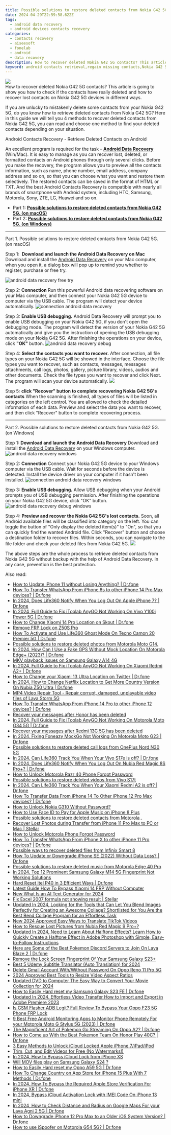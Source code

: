 ```yaml
---
title: Possible solutions to restore deleted contacts from Nokia G42 5G.
date: 2024-04-29T22:59:58.622Z
tags: 
  - android data recovery
  - android devices contacts recovery
categories: 
  - contacts recovery
  - aiseesoft
  - fonelab
  - android
  - data recovery
description: How to recover deleted Nokia G42 5G contacts? This article is going to show you how to check if the contacts have really deleted and how to recover lost contacts on Nokia G42 5G devices in different ways.
keyword: android contacts retrieval,regain missing contacts,Nokia G42 5G contacts recovery,restore deleted phone number on Nokia G42 5G,undelete contacts from Nokia G42 5G,save erased contacts from Nokia G42 5G,Nokia G42 5G delete contacts recover,recover contacts from Nokia G42 5G,how to get the contacts back on Nokia G42 5G,deletes contacts of Nokia G42 5G,how to recover deleted contacts in Nokia G42 5G,how can i find my deleted contacts Nokia G42 5G
---
```


<img src="https://img0mobiles.techidaily.com/images/best-assets/devices/nokia/nokia-g42-5g/1.jpg" class="atpl-imgstyle"  />

<div class="atpl-content atpl-for-fonelab-android recover-contacts">

<div class="atpl-post-description-part-1">
How to recover deleted Nokia G42 5G contacts? This article is going to show you how to check if the contacts have really deleted and how to recover lost contacts on Nokia G42 5G devices in different ways.
</div>




<div class="atpl-post-description-part-2">
<div class="tpl-content-sub-paragraph-content">
  <p>
    If you are unlucky to mistakenly delete some contacts from your Nokia G42 5G, do you know how to retrieve deleted contacts from Nokia G42 5G? Here in this guide we will tell you 4 methods to recover deleted contacts from Nokia G42 5G, you can read and choose one method to find your deleted contacts depending on your situation.
  </p>
</div>
</div>

<div class="atpl-post-description-part-3">
<div class="tpl-content-sub-paragraph-title">
  Android Contacts Recovery - Retrieve Deleted Contacts on Android
</div>
<div class="tpl-content-sub-paragraph-content">
  <p>
    An excellent program is required for the task - <a href="https://tools.techidaily.com/aiseesoft-android-data-recovery/" ><strong>Android Data Recovery</strong></a> (Win/Mac). It is easy to manage as you can recover lost, deleted, or formatted contacts on Android phones through only several clicks. Before you make the recovery, the program allows you to preview all the contacts information, such as name, phone number, email address, company address and so on, so that you can choose what you want and restore them selectively. The restored contacts can be saved in the format of HTML or TXT. And the best Android Contacts Recovery is compatible with nearly all brands of smartphone with Android system, including HTC, Samsung, Motorola, Sony, ZTE, LG, Huawei and so on.
  </p>
</div>

</div>


<ul>
  <li>Part 1: <strong><a href="#p1"> Possible solutions to restore deleted contacts from Nokia G42 5G.  (on macOS)</a></strong></li>
  <li>Part 2: <strong><a href="#p2"> Possible solutions to restore deleted contacts from Nokia G42 5G.  (on Windows)</a></strong></li>
</ul>




<!-- Part 1 -->
<a id="p1" name="p1" ></a><hr>

<div>
  <span class="atpl-step-part-style">Part 1. Possible solutions to restore deleted contacts from Nokia G42 5G. (on macOS)</span>
</div>  

<span class="atpl-stepstyle-a"><span>Step 1: </span></span> <strong>Download and launch the Android Data Recovery on Mac</strong>
Download and install the <a href="https://tools.techidaily.com/aiseesoft-android-data-recovery/" >Android Data Recovery</a> on your Mac computer, when you open it, a dialog box will pop up to remind you whether to register, purchase or free try.

<img src="https://tools.techidaily.com/images/apps/aiseesoft/android-data-recovery/mac-free-try.png" class="atpl-imgstyle" alt="android data recovery free try" />

<span class="atpl-stepstyle-a"><span>Step 2: </span></span> <strong>Connection</strong>
Run this powerful Android data recovering software on your Mac computer, and then connect your Nokia G42 5G device to computer via the USB cable. The program will detect your device automatically.
<img src="https://tools.techidaily.com/images/apps/aiseesoft/android-data-recovery/mac-connection-interface.jpg" class="atpl-imgstyle" alt="connection android data recovery" />

<span class="atpl-stepstyle-a"><span>Step 3: </span></span> <strong>Enable USB debugging.</strong>
Android Data Recovery will prompt you to enable USB debugging on your Nokia G42 5G, if you don't open the debugging mode. The program will detect the version of your Nokia G42 5G automatically and give you the instruction of opening the USB debugging mode on your Nokia G42 5G. After finishing the operations on your device, click <strong>"OK"</strong> button.
<img src="https://tools.techidaily.com/images/apps/aiseesoft/android-data-recovery/mac-android-usb-debug.jpg"  class="atpl-imgstyle" alt="android data recovery debug" />

<span class="atpl-stepstyle-a"><span>Step 4: </span></span> <strong>Select the contacts you want to recover.</strong>
After connection, all file types on your Nokia G42 5G will be showed in the interface. Choose the file types you want to recover, such as contacts, messages, messages attachments, call logs, photos, gallery, picture library, videos, audios and other documents. Check the file types you want to recover and click Next. The program will scan your device automatically.
<img src="https://tools.techidaily.com/images/apps/aiseesoft/android-data-recovery/mac-choose-type-contacts.jpg" class="atpl-imgstyle"  />

<span class="atpl-stepstyle-a"><span>Step 5: </span></span> <strong>click "Recover" button to  complete recovering Nokia G42 5G's contacts</strong>
When the scanning is finished, all types of files will be listed in categories on the left control. You are allowed to check the detailed information of each data. Preview and select the data you want to recover, and then click "Recover" button to complete recovering process.


<a id="p2" name="p2"></a><hr>

<!-- Part 2 -->
<div>
  <span class="atpl-step-part-style">Part 2. Possible solutions to restore deleted contacts from Nokia G42 5G. (on Windows)</span>
</div>

<span class="atpl-stepstyle-a"><span>Step 1: </span></span> <strong>Download and launch the Android Data Recovery</strong>
Download and install the <a href="https://tools.techidaily.com/aiseesoft-android-data-recovery/" >Android Data Recovery</a> on your Windows computer.
<img src="https://tools.techidaily.com/images/apps/aiseesoft/android-data-recovery/win-start-interface.png"  class="atpl-imgstyle" alt="android data recovery windows" />

<span class="atpl-stepstyle-a"><span>Step 2: </span></span> <strong>Connection</strong>
Connect your Nokia G42 5G device to your Windows computer via the USB cable. Wait for seconds before the device is detected. Install the device driver on your computer if it hasn't been installed.
<img src="https://tools.techidaily.com/images/apps/aiseesoft/android-data-recovery/win-connection-interface.png" class="atpl-imgstyle" alt="connection android data recovery windows" />

<span class="atpl-stepstyle-a"><span>Step 3: </span></span> <strong>Enable USB debugging.</strong>
Allow USB debugging when your Android prompts you of USB debugging permission. After finishing the operations on your Nokia G42 5G device, click "OK" button.
<img src="https://tools.techidaily.com/images/apps/aiseesoft/android-data-recovery/win-android-usb-debug.png" class="atpl-imgstyle" alt="android data recovery debug windows" />

<span class="atpl-stepstyle-a"><span>Step 4: </span></span> <strong>Preview and recover the Nokia G42 5G's lost contacts.</strong>
Soon, all Android available files will be classified into category on the left. You can toggle the button of "Only display the deleted item(s)" to "On", so that you can quickly find the wanted Android file. Click "Recover" button and choose a destination folder to recover files. Within seconds, you can navigate to the file folder and check your deleted files from Nokia G42 5G.
<img src="https://tools.techidaily.com/images/apps/aiseesoft/android-data-recovery/win-recover-contacts.jpg" class="atpl-imgstyle"  />

<div class="atpl-post-description-part-4">
<div class="tpl-content-sub-paragraph-normal">
    <p>
        The above steps are the whole process to retrieve deleted contacts from Nokia G42 5G without backup with the help of Android Data Recovery. In any case, prevention is the best protection.
    </p>
</div>
</div>

<ins class="adsbygoogle"
     style="display:block"
     data-ad-client="ca-pub-7571918770474297"
     data-ad-slot="8358498916"
     data-ad-format="auto"
     data-full-width-responsive="true"></ins>



</div>
<ins class="adsbygoogle"
    style="display:block"
    data-ad-format="autorelaxed"
    data-ad-client="ca-pub-7571918770474297"
    data-ad-slot="1223367746"></ins>

<span class="atpl-alsoreadstyle">Also read:</span>
<div><ul>
<li><a href="https://review-topics.techidaily.com/how-to-update-iphone-11-without-losing-anything-drfone-by-drfone-ios-system-repair-ios-system-repair/"><u>How to Update iPhone 11 without Losing Anything? | Dr.fone</u></a></li>
<li><a href="https://review-topics.techidaily.com/how-to-transfer-whatsapp-from-iphone-6s-to-other-iphone-14-pro-max-devices-drfone-by-drfone-transfer-whatsapp-from-ios-transfer-whatsapp-from-ios/"><u>How To Transfer WhatsApp From iPhone 6s to other iPhone 14 Pro Max devices? | Dr.fone</u></a></li>
<li><a href="https://review-topics.techidaily.com/in-2024-does-life360-notify-when-you-log-out-on-apple-iphone-7-drfone-by-drfone-virtual-ios/"><u>In 2024, Does Life360 Notify When You Log Out On Apple iPhone 7? | Dr.fone</u></a></li>
<li><a href="https://review-topics.techidaily.com/in-2024-full-guide-to-fix-itoolab-anygo-not-working-on-vivo-y100i-power-5g-drfone-by-drfone-virtual-android/"><u>In 2024, Full Guide to Fix iToolab AnyGO Not Working On Vivo Y100i Power 5G | Dr.fone</u></a></li>
<li><a href="https://review-topics.techidaily.com/how-to-change-xiaomi-14-pro-location-on-skout-drfone-by-drfone-virtual-android/"><u>How to Change Xiaomi 14 Pro Location on Skout | Dr.fone</u></a></li>
<li><a href="https://review-topics.techidaily.com/remove-frp-lock-on-z50s-pro-by-drfone-android-unlock-remove-google-frp/"><u>Remove FRP Lock on Z50S Pro</u></a></li>
<li><a href="https://review-topics.techidaily.com/how-to-activate-and-use-life360-ghost-mode-on-tecno-camon-20-premier-5g-drfone-by-drfone-virtual-android/"><u>How To Activate and Use Life360 Ghost Mode On Tecno Camon 20 Premier 5G | Dr.fone</u></a></li>
<li><a href="https://review-topics.techidaily.com/possible-solutions-to-restore-deleted-photos-from-motorola-moto-g14-by-fonelab-android-recover-photos/"><u>Possible solutions to restore deleted photos from Motorola Moto G14.</u></a></li>
<li><a href="https://review-topics.techidaily.com/in-2024-how-can-i-use-a-fake-gps-without-mock-location-on-motorola-edgeplus-2023-drfone-by-drfone-virtual-android/"><u>In 2024, How Can I Use a Fake GPS Without Mock Location On Motorola Edge+ (2023)? | Dr.fone</u></a></li>
<li><a href="https://review-topics.techidaily.com/mkv-playback-issues-on-samsung-galaxy-a14-4g-by-aiseesoft-video-converter-play-mkv-on-android/"><u>MKV playback issues on Samsung Galaxy A14 4G</u></a></li>
<li><a href="https://review-topics.techidaily.com/in-2024-full-guide-to-fix-itoolab-anygo-not-working-on-xiaomi-redmi-a2plus-drfone-by-drfone-virtual-android/"><u>In 2024, Full Guide to Fix iToolab AnyGO Not Working On Xiaomi Redmi A2+ | Dr.fone</u></a></li>
<li><a href="https://review-topics.techidaily.com/how-to-change-your-xiaomi-13-ultra-location-on-twitter-drfone-by-drfone-virtual-android/"><u>How to Change your Xiaomi 13 Ultra Location on Twitter | Dr.fone</u></a></li>
<li><a href="https://review-topics.techidaily.com/in-2024-how-to-change-netflix-location-to-get-more-country-version-on-nubia-z50-ultra-drfone-by-drfone-virtual-android/"><u>In 2024, How to Change Netflix Location to Get More Country Version On Nubia Z50 Ultra | Dr.fone</u></a></li>
<li><a href="https://review-topics.techidaily.com/mp4-video-repair-tool-repair-corrupt-damaged-unplayable-video-files-of-lava-storm-5g-by-stellar-video-repair-mobile-video-repair/"><u>MP4 Video Repair Tool - Repair corrupt, damaged, unplayable video files of Lava Storm 5G</u></a></li>
<li><a href="https://review-topics.techidaily.com/how-to-transfer-whatsapp-from-iphone-14-pro-to-other-iphone-12-devices-drfone-by-drfone-transfer-whatsapp-from-ios-transfer-whatsapp-from-ios/"><u>How To Transfer WhatsApp From iPhone 14 Pro to other iPhone 12 devices? | Dr.fone</u></a></li>
<li><a href="https://review-topics.techidaily.com/recover-your-messages-after-honor-has-been-deleted-by-fonelab-android-recover-messages/"><u>Recover your messages after Honor has been deleted</u></a></li>
<li><a href="https://review-topics.techidaily.com/in-2024-full-guide-to-fix-itoolab-anygo-not-working-on-motorola-moto-g34-5g-drfone-by-drfone-virtual-android/"><u>In 2024, Full Guide to Fix iToolab AnyGO Not Working On Motorola Moto G34 5G | Dr.fone</u></a></li>
<li><a href="https://review-topics.techidaily.com/recover-your-messages-after-redmi-13c-5g-has-been-deleted-by-fonelab-android-recover-messages/"><u>Recover your messages after Redmi 13C 5G has been deleted</u></a></li>
<li><a href="https://review-topics.techidaily.com/in-2024-fixing-foneazy-mockgo-not-working-on-motorola-moto-g23-drfone-by-drfone-virtual-android/"><u>In 2024, Fixing Foneazy MockGo Not Working On Motorola Moto G23 | Dr.fone</u></a></li>
<li><a href="https://review-topics.techidaily.com/possible-solutions-to-restore-deleted-call-logs-from-oneplus-nord-n30-5g-by-fonelab-android-recover-call-logs/"><u>Possible solutions to restore deleted call logs from OnePlus Nord N30 5G</u></a></li>
<li><a href="https://review-topics.techidaily.com/in-2024-can-life360-track-you-when-your-vivo-s17e-is-off-drfone-by-drfone-virtual-android/"><u>In 2024, Can Life360 Track You When Your Vivo S17e is off? | Dr.fone</u></a></li>
<li><a href="https://review-topics.techidaily.com/in-2024-does-life360-notify-when-you-log-out-on-nubia-red-magic-8s-proplus-drfone-by-drfone-virtual-android/"><u>In 2024, Does Life360 Notify When You Log Out On Nubia Red Magic 8S Pro+? | Dr.fone</u></a></li>
<li><a href="https://review-topics.techidaily.com/how-to-unlock-motorola-razr-40-phone-forgot-password-by-drfone-android-unlock-android-unlock/"><u>How to Unlock Motorola Razr 40 Phone Forgot Password</u></a></li>
<li><a href="https://review-topics.techidaily.com/possible-solutions-to-restore-deleted-videos-from-vivo-s17t-by-fonelab-android-recover-video/"><u>Possible solutions to restore deleted videos from Vivo S17t</u></a></li>
<li><a href="https://review-topics.techidaily.com/in-2024-can-life360-track-you-when-your-xiaomi-redmi-a2-is-off-drfone-by-drfone-virtual-android/"><u>In 2024, Can Life360 Track You When Your Xiaomi Redmi A2 is off? | Dr.fone</u></a></li>
<li><a href="https://review-topics.techidaily.com/how-to-transfer-data-from-iphone-14-to-other-iphone-12-pro-max-devices-drfone-by-drfone-transfer-data-from-ios-transfer-data-from-ios/"><u>How To Transfer Data From iPhone 14 To Other iPhone 12 Pro Max devices? | Dr.fone</u></a></li>
<li><a href="https://review-topics.techidaily.com/how-to-unlock-nokia-g310-without-password-by-drfone-android-unlock-android-unlock/"><u>How to Unlock Nokia G310 Without Password?</u></a></li>
<li><a href="https://review-topics.techidaily.com/how-to-use-face-id-to-pay-for-apple-music-on-iphone-8-plus-by-drfone-ios-unlock-ios-unlock/"><u>How to Use Face ID to Pay for Apple Music on iPhone 8 Plus</u></a></li>
<li><a href="https://review-topics.techidaily.com/possible-solutions-to-restore-deleted-contacts-from-motorola-by-fonelab-android-recover-contacts/"><u>Possible solutions to restore deleted contacts from Motorola .</u></a></li>
<li><a href="https://review-topics.techidaily.com/recover-lost-photos-during-transfer-from-iphone-11-pro-max-to-pc-or-mac-stellar-by-stellar-data-recovery-ios-iphone-data-recovery/"><u>Recover Lost Photos during Transfer from iPhone 11 Pro Max to PC or Mac | Stellar</u></a></li>
<li><a href="https://review-topics.techidaily.com/how-to-unlock-motorola-phone-forgot-password-by-drfone-android-unlock-android-unlock/"><u>How to Unlock Motorola Phone Forgot Password</u></a></li>
<li><a href="https://review-topics.techidaily.com/how-to-transfer-whatsapp-from-iphone-x-to-other-iphone-11-pro-devices-drfone-by-drfone-transfer-whatsapp-from-ios-transfer-whatsapp-from-ios/"><u>How To Transfer WhatsApp From iPhone X to other iPhone 11 Pro devices? | Dr.fone</u></a></li>
<li><a href="https://review-topics.techidaily.com/possible-ways-to-recover-deleted-files-from-infinix-smart-8-by-fonelab-android-recover-data/"><u>Possible ways to recover deleted files from Infinix Smart 8</u></a></li>
<li><a href="https://review-topics.techidaily.com/how-to-update-or-downgrade-iphone-se-2022-without-data-loss-drfone-by-drfone-ios-system-repair-ios-system-repair/"><u>How To Update or Downgrade iPhone SE (2022) Without Data Loss? | Dr.fone</u></a></li>
<li><a href="https://review-topics.techidaily.com/possible-solutions-to-restore-deleted-music-from-motorola-edge-40-pro-by-fonelab-android-recover-music/"><u>Possible solutions to restore deleted music from Motorola Edge 40 Pro</u></a></li>
<li><a href="https://android-unlock.techidaily.com/in-2024-top-12-prominent-samsung-galaxy-m14-5g-fingerprint-not-working-solutions-by-drfone-android/"><u>In 2024, Top 12 Prominent Samsung Galaxy M14 5G Fingerprint Not Working Solutions</u></a></li>
<li><a href="https://techidaily.com/hard-reset-itel-p40-in-3-efficient-ways-drfone-by-drfone-reset-android-reset-android/"><u>Hard Reset Itel P40 in 3 Efficient Ways | Dr.fone</u></a></li>
<li><a href="https://bypass-frp.techidaily.com/latest-guide-how-to-bypass-xiaomi-14-frp-without-computer-by-drfone-android/"><u>Latest Guide How To Bypass Xiaomi 14 FRP Without Computer</u></a></li>
<li><a href="https://ai-voice-clone.techidaily.com/new-what-is-an-ai-text-generator-for-2024/"><u>New What Is an AI Text Generator for 2024</u></a></li>
<li><a href="https://phone-solutions.techidaily.com/fix-excel-2007-formula-not-showing-result-stellar-by-stellar-guide/"><u>Fix Excel 2007 formula not showing result | Stellar</u></a></li>
<li><a href="https://ai-video-editing.techidaily.com/updated-in-2024-looking-for-the-tools-that-can-let-you-blend-images-perfectly-for-creating-an-awesome-collage-shortlisted-for-you-are-the-best-bend-collage-/"><u>Updated In 2024, Looking for the Tools that Can Let You Blend Images Perfectly for Creating an Awesome Collage? Shortlisted for You Are the Best Bend Collage Program for an Effortless Task</u></a></li>
<li><a href="https://ai-video-translation.techidaily.com/new-2024-approved-easy-ways-to-translate-tiktok-videos/"><u>New 2024 Approved Easy Ways to Translate TikTok Videos</u></a></li>
<li><a href="https://blog-min.techidaily.com/how-to-rescue-lost-pictures-from-nubia-red-magic-9-proplus-by-fonelab-android-recover-pictures/"><u>How to Rescue Lost Pictures from Nubia Red Magic 9 Pro+?</u></a></li>
<li><a href="https://ai-video-editing.techidaily.com/updated-in-2024-need-to-learn-about-halftone-effects-learn-how-to-quickly-create-a-halftone-effect-in-adobe-photoshop-with-simple-easy-to-follow-instruction/"><u>Updated In 2024, Need to Learn About Halftone Effects? Learn How to Quickly Create a Halftone Effect in Adobe Photoshop with Simple, Easy-to-Follow Instructions</u></a></li>
<li><a href="https://android-pokemon-go.techidaily.com/here-are-some-of-the-best-pokemon-discord-servers-to-join-on-lava-blaze-2-drfone-by-drfone-virtual-android/"><u>Here are Some of the Best Pokemon Discord Servers to Join On Lava Blaze 2 | Dr.fone</u></a></li>
<li><a href="https://android-unlock.techidaily.com/remove-the-lock-screen-fingerprint-of-your-samsung-galaxy-s23plus-by-drfone-android/"><u>Remove the Lock Screen Fingerprint Of Your Samsung Galaxy S23+</u></a></li>
<li><a href="https://ai-voice-clone.techidaily.com/best-5-udemy-subtitle-translator-auto-translation-for-2024/"><u>Best 5 Udemy Subtitle Translator (Auto Translation) for 2024</u></a></li>
<li><a href="https://android-unlock.techidaily.com/delete-gmail-account-withwithout-password-on-oppo-reno-11-pro-5g-by-drfone-android/"><u>Delete Gmail Account With/Without Password On Oppo Reno 11 Pro 5G</u></a></li>
<li><a href="https://ai-vdieo-software.techidaily.com/2024-approved-best-tools-to-resize-video-aspect-ratios/"><u>2024 Approved Best Tools to Resize Video Aspect Ratios</u></a></li>
<li><a href="https://ai-video-apps.techidaily.com/updated-dvd-to-computer-the-easy-way-to-convert-your-movie-collection-for-2024/"><u>Updated DVD to Computer The Easy Way to Convert Your Movie Collection for 2024</u></a></li>
<li><a href="https://techidaily.com/how-to-easily-hard-reset-my-samsung-galaxy-s23-fe-drfone-by-drfone-reset-android-reset-android/"><u>How to Easily Hard reset my Samsung Galaxy S23 FE | Dr.fone</u></a></li>
<li><a href="https://ai-video-apps.techidaily.com/updated-in-2024-effortless-video-transfer-how-to-import-and-export-in-adobe-premiere-2023/"><u>Updated In 2024, Effortless Video Transfer How to Import and Export in Adobe Premiere 2023</u></a></li>
<li><a href="https://android-frp.techidaily.com/is-gsm-flasher-adb-legit-full-review-to-bypass-your-oppo-f23-5g-phone-frp-lock-by-drfone-android/"><u>Is GSM Flasher ADB Legit? Full Review To Bypass Your Oppo F23 5G Phone FRP Lock</u></a></li>
<li><a href="https://android-location.techidaily.com/9-best-free-android-monitoring-apps-to-monitor-phone-remotely-for-your-motorola-moto-g-stylus-5g-2023-drfone-by-drfone-virtual/"><u>9 Best Free Android Monitoring Apps to Monitor Phone Remotely For your Motorola Moto G Stylus 5G (2023) | Dr.fone</u></a></li>
<li><a href="https://android-pokemon-go.techidaily.com/the-magnificent-art-of-pokemon-go-streaming-on-oppo-a2-drfone-by-drfone-virtual-android/"><u>The Magnificent Art of Pokemon Go Streaming On Oppo A2? | Dr.fone</u></a></li>
<li><a href="https://pokemon-go-android.techidaily.com/how-to-come-up-with-the-best-pokemon-team-on-honor-play-40c-drfone-by-drfone-virtual-android/"><u>How to Come up With the Best Pokemon Team On Honor Play 40C? | Dr.fone</u></a></li>
<li><a href="https://activate-lock.techidaily.com/3-easy-methods-to-unlock-icloud-locked-apple-iphone-7ipadipod-by-drfone-ios/"><u>3 Easy Methods to Unlock iCloud Locked Apple iPhone 7/iPad/iPod</u></a></li>
<li><a href="https://ai-vdieo-software.techidaily.com/trim-cut-and-edit-videos-for-free-no-watermarks/"><u>Trim, Cut, and Edit Videos for Free (No Watermarks!)</u></a></li>
<li><a href="https://activate-lock.techidaily.com/in-2024-how-to-bypass-icloud-lock-from-iphone-xs-by-drfone-ios/"><u>In 2024, How to Bypass iCloud Lock from iPhone XS</u></a></li>
<li><a href="https://techidaily.com/will-mov-files-play-on-samsung-galaxy-s24-by-aiseesoft-video-converter-play-mov-on-android/"><u>Will MOV files play on Samsung Galaxy S24 ?</u></a></li>
<li><a href="https://techidaily.com/how-to-easily-hard-reset-my-oppo-a59-5g-drfone-by-drfone-reset-android-reset-android/"><u>How to Easily Hard reset my Oppo A59 5G | Dr.fone</u></a></li>
<li><a href="https://iphone-unlock.techidaily.com/how-to-change-country-on-app-store-for-iphone-15-plus-with-7-methods-drfone-by-drfone-ios/"><u>How To Change Country on App Store for iPhone 15 Plus With 7 Methods | Dr.fone</u></a></li>
<li><a href="https://iphone-unlock.techidaily.com/in-2024-how-to-bypass-the-required-apple-store-verification-for-iphone-xr-drfone-by-drfone-ios/"><u>In 2024, How To Bypass the Required Apple Store Verification For iPhone XR | Dr.fone</u></a></li>
<li><a href="https://activate-lock.techidaily.com/in-2024-bypass-icloud-activation-lock-with-imei-code-on-iphone-13-mini-by-drfone-ios/"><u>In 2024, Bypass iCloud Activation Lock with IMEI Code On iPhone 13 mini</u></a></li>
<li><a href="https://android-location-track.techidaily.com/in-2024-how-to-check-distance-and-radius-on-google-maps-for-your-lava-agni-2-5g-drfone-by-drfone-virtual-android/"><u>In 2024, How to Check Distance and Radius on Google Maps For your Lava Agni 2 5G | Dr.fone</u></a></li>
<li><a href="https://blog-min.techidaily.com/how-to-downgrade-iphone-12-pro-max-to-an-older-ios-system-version-drfone-by-drfone-ios-system-repair-ios-system-repair/"><u>How to Downgrade iPhone 12 Pro Max to an Older iOS System Version? | Dr.fone</u></a></li>
<li><a href="https://android-pokemon-go.techidaily.com/how-to-use-ispoofer-on-motorola-g54-5g-drfone-by-drfone-virtual-android/"><u>How to use iSpoofer on Motorola G54 5G? | Dr.fone</u></a></li>
</ul></div>

